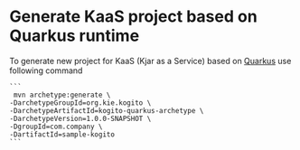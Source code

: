 # Generate KaaS project based on Quarkus runtime

To generate new project for KaaS (Kjar as a Service) based on [Quarkus](https://quarkus.io/) use following command

    ```
     mvn archetype:generate \
    -DarchetypeGroupId=org.kie.kogito \
    -DarchetypeArtifactId=kogito-quarkus-archetype \
    -DarchetypeVersion=1.0.0-SNAPSHOT \
    -DgroupId=com.company \
    -DartifactId=sample-kogito
    ```